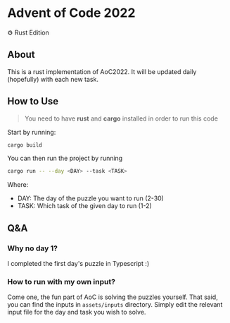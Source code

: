 # Advent of Code 2022
⚙️ Rust Edition

## About
This is a rust implementation of AoC2022. It will be updated daily (hopefully) with each new task.

## How to Use
> You need to have **rust** and **cargo** installed in order to run this code

Start by running:
```sh
cargo build
```

You can then run the project by running
```sh
cargo run -- --day <DAY> --task <TASK>
```
Where:
- DAY: The day of the puzzle you want to run (2-30)
- TASK: Which task of the given day to run (1-2)

## Q&A
### Why no day 1?
I completed the first day's puzzle in Typescript :)

### How to run with my own input?
Come one, the fun part of AoC is solving the puzzles yourself.
That said, you can find the inputs in `assets/inputs` directory. Simply edit the relevant input file for the day and task you wish to solve.